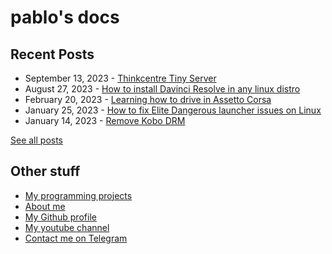 # pablo's docs

## Recent Posts

-   September 13, 2023 - [Thinkcentre Tiny Server](blog/posts/thinkcenter-m900-server.md)
-   August 27, 2023 - [How to install Davinci Resolve in any linux distro](blog/posts/davinci-install.md)
-   February 20, 2023 - [Learning how to drive in Assetto Corsa](blog/posts/learning-how-to-drive.md)
-   January 25, 2023 - [How to fix Elite Dangerous launcher issues on Linux](blog/posts/ed-linux-launcher.md)
-   January 14, 2023 - [Remove Kobo DRM](blog/posts/remove-kobo-drm.md)

[See all posts](/blog)

## Other stuff

-   [My programming projects](code/)
-   [About me](me/)
-   [My Github profile](https://github.com/pbl0)
-   [My youtube channel](https://www.youtube.com/@pbl0_o?sub_confirmation=1)
-   [Contact me on Telegram](https://t.me/pablobls)
